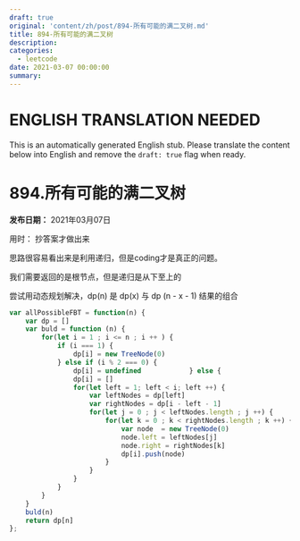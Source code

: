 ```yaml
---
draft: true
original: 'content/zh/post/894-所有可能的满二叉树.md'
title: 894-所有可能的满二叉树
description: 
categories:
  - leetcode
date: 2021-03-07 00:00:00
summary: 
---
```


# ENGLISH TRANSLATION NEEDED

This is an automatically generated English stub. Please translate the content below into English and remove the `draft: true` flag when ready.

<!-- ORIGINAL CHINESE CONTENT STARTS -->
# 894.所有可能的满二叉树

**发布日期：** 2021年03月07日

用时： 抄答案才做出来

思路很容易看出来是利用递归，但是coding才是真正的问题。

我们需要返回的是根节点，但是递归是从下至上的

尝试用动态规划解决，dp(n) 是 dp(x) 与 dp (n - x - 1) 结果的组合

```javascript
var allPossibleFBT = function(n) {
    var dp = []
    var buld = function (n) {
        for(let i = 1 ; i <= n ; i ++ ) {
            if (i === 1) {
                dp[i] = new TreeNode(0)
            } else if (i % 2 === 0) {
                dp[i] = undefined            } else {
                dp[i] = []
                for(let left = 1; left < i; left ++) {
                    var leftNodes = dp[left]
                    var rightNodes = dp[i - left - 1]
                    for(let j = 0 ; j < leftNodes.length ; j ++) {
                        for(let k = 0 ; k < rightNodes.length ; k ++) {
                            var node  = new TreeNode(0)
                            node.left = leftNodes[j]
                            node.right = rightNodes[k]
                            dp[i].push(node)
                        }
                    }
                }
            }
        }
    }
    buld(n)
    return dp[n]
};
```
<!-- ORIGINAL CHINESE CONTENT ENDS -->
